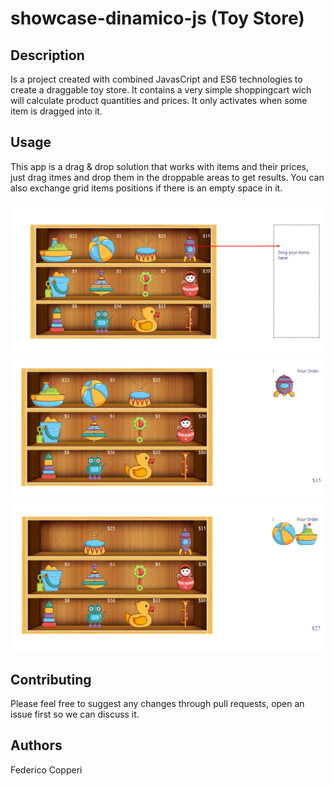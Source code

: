# showcase-dinamico-js (Toy Store) 
## Description

Is a project created with combined JavasCript and ES6 technologies to create a draggable toy store. It contains a very simple shoppingcart wich will calculate product quantities and prices. It only activates when some item is dragged into it.

## Usage

This app is a drag & drop solution that works with items and their prices, just drag itmes and drop them in the droppable areas to get results. You can also exchange grid items positions if there is an empty space in it.

<img src="img/readme/drag1.png">
<img src="img/readme/drag2.png">
<img src="img/readme/drag3.png">

## Contributing

Please feel free to suggest any changes through pull requests, open an issue first so we can discuss it.

## Authors

Federico Copperi
